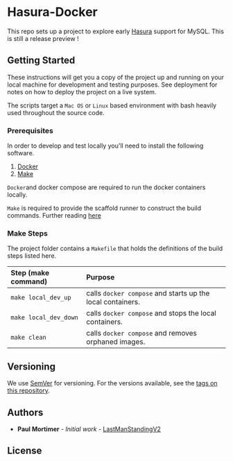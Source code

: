 
# Hasura-Docker

This repo sets up a project to explore early [Hasura](https://hasura.io/) support for MySQL. This is still a release preview !

## Getting Started

These instructions will get you a copy of the project up and running on your local machine for development and testing purposes. See deployment for notes on how to deploy the project on a live system.

The scripts target a `Mac OS` or `Linux` based environment with bash heavily used throughout the source code.

### Prerequisites

In order to develop and test locally you'll need to install the following software.

1. [Docker](https://www.docker.com/products/docker-desktop)
2. [Make](https://www.gnu.org/software/make/)


`Docker`and docker compose are required to run the docker containers locally.

`Make` is required to provide the scaffold runner to construct the build commands. Further reading [here](https://opensource.com/article/18/8/what-how-makefile)


### Make Steps

The project folder contains a `Makefile` that holds the definitions of the build steps listed here.

| Step (make command)   | Purpose                                                           
| :-------------------- | :---------------------------------------------------------------- 
| `make local_dev_up`   | calls `docker compose` and starts up the local containers.         
| `make local_dev_down` | calls `docker compose` and stops the local containers.             
| `make clean`          | calls `docker compose` and removes orphaned images.                       

## Versioning

We use [SemVer](http://semver.org/) for versioning. For the versions available, see the [tags on this repository](https://gitlab.com/yard_development/infrastructure/stacks/yard.application.stack/-/tags).

## Authors

- **Paul Mortimer** - _Initial work_ - [LastManStandingV2](https://github.com/LastManStandingV2)

## License